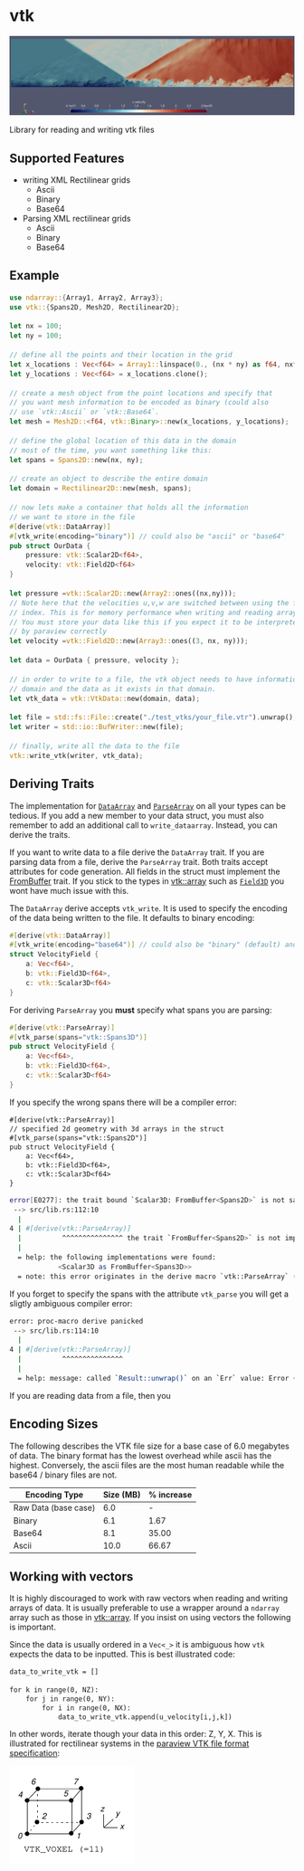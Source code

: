 # vtk

![](./static/header.png)

 Library for reading and writing vtk files

## Supported Features

* writing XML Rectilinear grids
	* Ascii
	* Binary
	* Base64
* Parsing XML rectilinear grids 
	* Ascii
	* Binary
	* Base64

## Example

```rust
use ndarray::{Array1, Array2, Array3};
use vtk::{Spans2D, Mesh2D, Rectilinear2D};

let nx = 100;
let ny = 100;

// define all the points and their location in the grid
let x_locations : Vec<f64> = Array1::linspace(0., (nx * ny) as f64, nx*ny).to_vec();
let y_locations : Vec<f64> = x_locations.clone();

// create a mesh object from the point locations and specify that 
// you want mesh information to be encoded as binary (could also 
// use `vtk::Ascii` or `vtk::Base64`.
let mesh = Mesh2D::<f64, vtk::Binary>::new(x_locations, y_locations);

// define the global location of this data in the domain
// most of the time, you want something like this:
let spans = Spans2D::new(nx, ny);

// create an object to describe the entire domain
let domain = Rectilinear2D::new(mesh, spans);

// now lets make a container that holds all the information 
// we want to store in the file
#[derive(vtk::DataArray)]
#[vtk_write(encoding="binary")] // could also be "ascii" or "base64"
pub struct OurData {
    pressure: vtk::Scalar2D<f64>,
    velocity: vtk::Field2D<f64>
}

let pressure =vtk::Scalar2D::new(Array2::ones((nx,ny)));
// Note here that the velocities u,v,w are switched between using the first 
// index. This is for memory performance when writing and reading arrays. 
// You must store your data like this if you expect it to be interpreted 
// by paraview correctly
let velocity =vtk::Field2D::new(Array3::ones((3, nx, ny)));

let data = OurData { pressure, velocity };

// in order to write to a file, the vtk object needs to have information on the 
// domain and the data as it exists in that domain.
let vtk_data = vtk::VtkData::new(domain, data);

let file = std::fs::File::create("./test_vtks/your_file.vtr").unwrap();
let writer = std::io::BufWriter::new(file);

// finally, write all the data to the file
vtk::write_vtk(writer, vtk_data);
```

## Deriving Traits
The implementation for [`DataArray`](crate::DataArray) and [`ParseArray`](crate::ParseArray) 
on all your types can be tedious. If you add a new member to your data struct,
you must also remember to add an additional call to `write_dataarray`.  Instead, you can derive 
the traits.

If you want to write data to a file derive the `DataArray` trait. If you are parsing
data from a file, derive the `ParseArray` trait. Both traits accept attributes for
code generation. All fields in the struct must implement the [FromBuffer](FromBuffer) trait.
If you stick to the types in [vtk::array](crate::array) such as [`Field3D`](Field3D) you wont have
much issue with this.

The `DataArray` derive accepts `vtk_write`. It is used to specify the encoding of
the data being written to the file. It defaults to binary encoding:

```rust
#[derive(vtk::DataArray)]
#[vtk_write(encoding="base64")] // could also be "binary" (default) and "ascii"
struct VelocityField {
    a: Vec<f64>,
    b: vtk::Field3D<f64>,
    c: vtk::Scalar3D<f64>
}
```

For deriving `ParseArray` you **must** specify what spans you are parsing:

```rust
#[derive(vtk::ParseArray)]
#[vtk_parse(spans="vtk::Spans3D")]
pub struct VelocityField {
    a: Vec<f64>,
    b: vtk::Field3D<f64>,
    c: vtk::Scalar3D<f64>
}
```

If you specify the wrong spans there will be a compiler error:

```rust,ignore
#[derive(vtk::ParseArray)]
// specified 2d geometry with 3d arrays in the struct
#[vtk_parse(spans="vtk::Spans2D")]
pub struct VelocityField {
    a: Vec<f64>,
    b: vtk::Field3D<f64>,
    c: vtk::Scalar3D<f64>
}
```

```bash
error[E0277]: the trait bound `Scalar3D: FromBuffer<Spans2D>` is not satisfied
 --> src/lib.rs:112:10
  |
4 | #[derive(vtk::ParseArray)]
  |          ^^^^^^^^^^^^^^^ the trait `FromBuffer<Spans2D>` is not implemented for `Scalar3D`
  |
  = help: the following implementations were found:
            <Scalar3D as FromBuffer<Spans3D>>
  = note: this error originates in the derive macro `vtk::ParseArray` (in Nightly builds, run with -Z macro-backtrace for more info)
```

If you forget to specify the spans with the attribute `vtk_parse` you will get a sligtly ambiguous compiler error:

```bash
error: proc-macro derive panicked
 --> src/lib.rs:114:10
  |
4 | #[derive(vtk::ParseArray)]
  |          ^^^^^^^^^^^^^^^
  |
  = help: message: called `Result::unwrap()` on an `Err` value: Error { kind: MissingField("spans"), locations: [], span: None }
```


If you are reading data from a file, then you 

## Encoding Sizes

The following describes the VTK file size for a base case of 6.0 megabytes of data. The binary
format has the lowest overhead while ascii has the highest. Conversely, the ascii files
are the most human readable while the base64 / binary files are not.

| Encoding Type        | Size (MB) | % increase |
|----------------------|-----------|------------|
| Raw Data (base case) | 6.0       | -          |
| Binary               | 6.1       | 1.67       |
| Base64               | 8.1       | 35.00      |
| Ascii                | 10.0      | 66.67      |

## Working with vectors

It is highly discouraged to work with raw vectors when reading and writing arrays of data. It is
usually preferable to use a wrapper around a `ndarray` array such as those in
[vtk::array](crate::array). If you insist on using vectors the following is important.

Since the data is usually ordered in a `Vec<_>` it is ambiguous how `vtk` expects the data to be inputted. This is 
best illustrated code:

```python,ignore
data_to_write_vtk = []

for k in range(0, NZ):
    for j in range(0, NY):
        for i in range(0, NX):
            data_to_write_vtk.append(u_velocity[i,j,k])
```

In other words, iterate though your data in this order: Z, Y, X. This is illustrated for rectilinear systems
in the [paraview VTK file format specification](https://kitware.github.io/vtk-examples/site/VTKFileFormats/):

![](./static/data_ordering.png)
